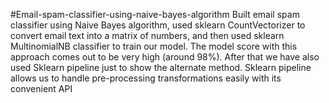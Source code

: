 #Email-spam-classifier-using-naive-bayes-algorithm
Built email spam classifier using Naive Bayes algorithm, 
used sklearn CountVectorizer to convert email text into a matrix of numbers, 
and then used sklearn MultinomialNB classifier to train our model. 
The model score with this approach comes out to be very high (around 98%). 
After that we have also used Sklearn pipeline just to show the alternate method. 
Sklearn pipeline allows us to handle pre-processing transformations easily with its convenient API
